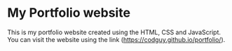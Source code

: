 # My Portfolio website
This is my portfolio website created using the HTML, CSS and JavaScript. You can visit the website using the link (<a href="https://codguy.github.io/portfolio/" target="_blank">https://codguy.github.io/portfolio/</a>).
